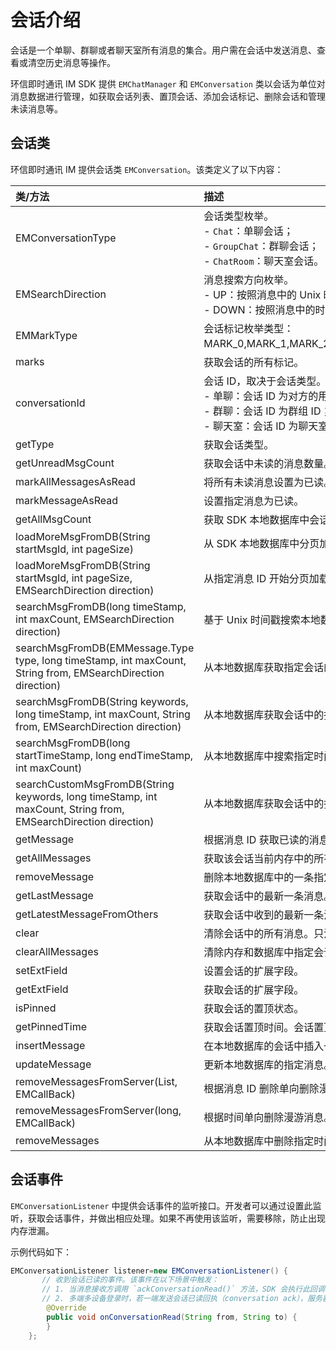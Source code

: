 
# 会话介绍

<Toc />

会话是一个单聊、群聊或者聊天室所有消息的集合。用户需在会话中发送消息、查看或清空历史消息等操作。

环信即时通讯 IM SDK 提供 `EMChatManager` 和 `EMConversation` 类以会话为单位对消息数据进行管理，如获取会话列表、置顶会话、添加会话标记、删除会话和管理未读消息等。

## 会话类

环信即时通讯 IM 提供会话类 `EMConversation`。该类定义了以下内容：

| 类/方法  | 描述         |
| :--------- | :------- | 
| EMConversationType | 会话类型枚举。<br/> - `Chat`：单聊会话；<br/> - `GroupChat`：群聊会话；<br/> - `ChatRoom`：聊天室会话。    |  
| EMSearchDirection   | 消息搜索方向枚举。<br/> - UP：按照消息中的 Unix 时间戳的逆序搜索。<br/> - DOWN：按照消息中的时间戳的正序搜索。      |     
| EMMarkType  | 会话标记枚举类型：MARK_0,MARK_1,MARK_2,MARK_3,MARK_4,MARK_5,MARK_6,MARK_7,MARK_8,MARK_9,MARK_10,MARK_11,MARK_12,MARK_13,MARK_14,MARK_15,MARK_16,MARK_17,MARK_18,MARK_19。     |    
| marks | 获取会话的所有标记。       |     
| conversationId      | 会话 ID，取决于会话类型。<br/> - 单聊：会话 ID 为对方的用户 ID；<br/> - 群聊：会话 ID 为群组 ID；<br/> - 聊天室：会话 ID 为聊天室的 ID。|     
| getType      | 获取会话类型。        |     
| getUnreadMsgCount   | 获取会话中未读的消息数量。       |     
| markAllMessagesAsRead   | 将所有未读消息设置为已读。       |    
| markMessageAsRead      | 设置指定消息为已读。       |   
| getAllMsgCount      | 获取 SDK 本地数据库中会话的全部消息数。       |   
| loadMoreMsgFromDB(String startMsgId, int pageSize)    | 从 SDK 本地数据库中分页加载消息。加载的消息会基于消息中的时间戳放入当前会话的缓存中，调用 `getAllMessages` 时会返回所有加载的消息。        |     
| loadMoreMsgFromDB(String startMsgId, int pageSize, EMSearchDirection direction)       | 从指定消息 ID 开始分页加载数据库中的消息。加载到的消息会加入到当前会话的消息中。       |      
| searchMsgFromDB(long timeStamp, int maxCount, EMSearchDirection direction)  | 基于 Unix 时间戳搜索本地数据库中的消息。       |      
| searchMsgFromDB(EMMessage.Type type, long timeStamp, int maxCount, String from, EMSearchDirection direction)      | 从本地数据库获取指定会话的一定数量的特定类型的消息。       |     
| searchMsgFromDB(String keywords, long timeStamp, int maxCount, String from, EMSearchDirection direction)      | 从本地数据库获取会话中的指定用户发送的包含特定关键词的消息。       |      
| searchMsgFromDB(long startTimeStamp, long endTimeStamp, int maxCount)      | 从本地数据库中搜索指定时间段内发送或接收的一定数量的消息。       | 
| searchCustomMsgFromDB(String keywords, long timeStamp, int maxCount, String from, EMSearchDirection direction)       | 从本地数据库获取会话中的指定用户发送的包含特定关键词的自定义消息。       |      
| getMessage      | 根据消息 ID 获取已读的消息。       | 
| getAllMessages      | 获取该会话当前内存中的所有消息。       | 
| removeMessage      | 删除本地数据库中的一条指定消息。       |      
| getLastMessage      | 获取会话中的最新一条消息。       | 
| getLatestMessageFromOthers | 获取会话中收到的最新一条消息。       |      
| clear      | 清除会话中的所有消息。只清除内存的，不清除本地数据库的消息。       | 
| clearAllMessages      | 清除内存和数据库中指定会话中的消息。       |      
| setExtField      | 设置会话的扩展字段。       | 
| getExtField      | 获取会话的扩展字段。       |      
| isPinned     | 获取会话的置顶状态。       | 
| getPinnedTime      | 获取会话置顶时间。会话置顶的 UNIX 时间戳，单位为毫秒。未置顶时值为 `0`。        |           
| insertMessage      | 在本地数据库的会话中插入一条消息。消息的会话 ID 应与会话的 ID 一致。消息会根据消息里的 Unix 时间戳插入本地数据库，SDK 会更新会话的 `latestMessage` 等属性。       |    
| updateMessage      | 更新本地数据库的指定消息。消息更新后，消息 ID 不会修改，SDK 会自动更新会话的 `latestMessage` 等属性。       |     
| removeMessagesFromServer(List<String>, EMCallBack)      | 根据消息 ID 删除单向删除漫游消息。       | 
| removeMessagesFromServer(long, EMCallBack)      | 根据时间单向删除漫游消息。       |
| removeMessages      | 从本地数据库中删除指定时间段内的消息。       |


## 会话事件

`EMConversationListener` 中提供会话事件的监听接口。开发者可以通过设置此监听，获取会话事件，并做出相应处理。如果不再使用该监听，需要移除，防止出现内存泄漏。

示例代码如下：

```java
EMConversationListener listener=new EMConversationListener() {
       // 收到会话已读的事件。该事件在以下场景中触发：
       // 1. 当消息接收方调用 `ackConversationRead()` 方法，SDK 会执行此回调，会将本地数据库中该会话中消息的 `isAcked` 属性置为 `true`。
       // 2. 多端多设备登录时，若一端发送会话已读回执（conversation ack），服务器端会将会话的未读消息数置为 0，同时其他端会回调此方法，并将本地数据库中该会话中消息的 `isRead` 属性置为 `true`。
        @Override
        public void onConversationRead(String from, String to) {
        }
    };
```






